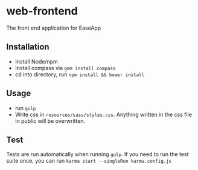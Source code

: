 # web-frontend
The front end application for EaseApp


## Installation

 - Install Node/npm
 - Install compass via `gem install compass`
 - cd into directory, run `npm install && bower install`

 ## Usage

- run `gulp`
- Write css in `resources/sass/styles.css`. Anything written in the css file in public will be overwritten.

## Test

Tests are run automatically when running `gulp`. If you need to run the test suite once, you can run `karma start --singleRun karma.config.js`
